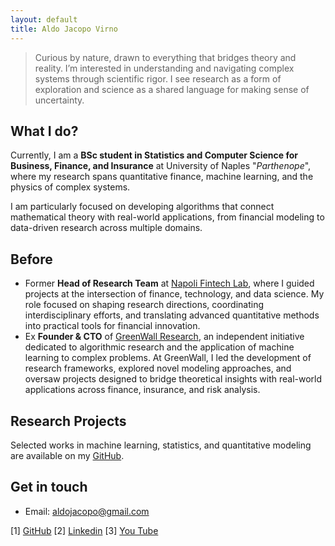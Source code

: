```yaml
---
layout: default
title: Aldo Jacopo Virno
---
```


> Curious by nature, drawn to everything that bridges theory and reality. I’m interested in understanding and navigating complex systems through scientific rigor. I see research as a form of exploration and science as a shared language for making sense of uncertainty.

## What I do?

Currently, I am a **BSc student in Statistics and Computer Science for Business, Finance, and Insurance** at University of Naples "_Parthenope_", where my research spans quantitative finance, machine learning, and the physics of complex systems. 

I am particularly focused on developing algorithms that connect mathematical theory with real-world applications, from financial modeling to data-driven research across multiple domains.

## Before

- Former **Head of Research Team** at [Napoli Fintech Lab](https://disaq.uniparthenope.it/fintechlab/), where I guided projects at the intersection of finance, technology, and data science. My role focused on shaping research directions, coordinating interdisciplinary efforts, and translating advanced quantitative methods into practical tools for financial innovation.
- Ex **Founder & CTO** of [GreenWall Research](https://www.linkedin.com/company/greenwall-research), an independent initiative dedicated to algorithmic research and the application of machine learning to complex problems. At GreenWall, I led the development of research frameworks, explored novel modeling approaches, and oversaw projects designed to bridge theoretical insights with real-world applications across finance, insurance, and risk analysis.

## Research Projects

Selected works in machine learning, statistics, and quantitative modeling are available on my [GitHub](https://github.com/aldojacopovirno).

## Get in touch

- Email: [aldojacopo@gmail.com](mailto:aldojacopo@gmail.com)
 
[1] [GitHub](https://www.linkedin.com/in/aldo-jacopo-virno)
[2] [Linkedin](https://www.linkedin.com/in/aldo-jacopo-virno)
[3] [You Tube](https://www.youtube.com/@aldojacopovirno)
